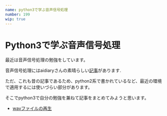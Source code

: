 ```yaml
---
name: python3で学ぶ音声信号処理
number: 199
wip: true
---
```



# Python3で学ぶ音声信号処理

最近は音声信号処理の勉強をしています。

音声信号処理にはaidiaryさんの素晴らしい[記事](http://aidiary.hatenablog.com/entry/20110514/1305377659)があります.

ただ、これも昔の記事であるため、python2系で書かれているなど、最近の環境で適用するには使いづらい部分があります。

そこでpython3で自分の勉強を兼ねて記事をまとめてみようと思います。

- [wavファイルの再生]()
